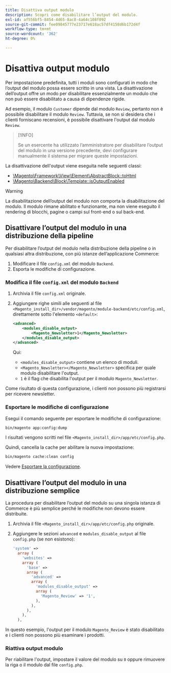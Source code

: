 ```yaml
---
title: Disattiva output modulo
description: Scopri come disabilitare l’output del modulo.
exl-id: af556bf5-8454-4d65-8ac8-4a64c108f092
source-git-commit: fee09845777e23717e618ac57df4158d6b172d4f
workflow-type: tm+mt
source-wordcount: '362'
ht-degree: 0%

---
```


# Disattiva output modulo

Per impostazione predefinita, tutti i moduli sono configurati in modo che l’output del modulo possa essere scritto in una vista. La disattivazione dell’output offre un modo per disabilitare essenzialmente un modulo che non può essere disabilitato a causa di dipendenze rigide.

Ad esempio, il modulo `Customer` dipende dal modulo `Review`, pertanto non è possibile disabilitare il modulo `Review`. Tuttavia, se non si desidera che i clienti forniscano recensioni, è possibile disattivare l&#39;output dal modulo `Review`.

>[!INFO]
>
>Se un esercente ha utilizzato l’amministratore per disabilitare l’output del modulo in una versione precedente, devi configurare manualmente il sistema per migrare queste impostazioni.

La disattivazione dell&#39;output viene eseguita nelle seguenti classi:

- [\Magento\Framework\View\Element\AbstractBlock::toHtml](https://github.com/magento/magento2/blob/36097739bbb0b8939ad9a2a0dadee64318153dca/lib/internal/Magento/Framework/View/Element/AbstractBlock.php#L651)
- [\Magento\Backend\Block\Template::isOutputEnabled](https://github.com/magento/magento2/blob/0c786907ffe03d0e2990612eec16ee58b00379c5/app/code/Magento/Backend/Block/Template.php#L96)

>[!WARNING]
>
>La disabilitazione dell’output del modulo non comporta la disabilitazione del modulo. Il modulo rimane abilitato e funzionante, ma non viene eseguito il rendering di blocchi, pagine o campi sul front-end o sul back-end.

## Disattivare l’output del modulo in una distribuzione della pipeline

Per disabilitare l’output del modulo nella distribuzione della pipeline o in qualsiasi altra distribuzione, con più istanze dell’applicazione Commerce:

1. Modificare il file `config.xml` del modulo `Backend`.
1. Esporta le modifiche di configurazione.

### Modifica il file `config.xml` del modulo `Backend`

1. Archivia il file `config.xml` originale.
1. Aggiungere righe simili alle seguenti al file `<Magento_install_dir>/vendor/magento/module-backend/etc/config.xml`, direttamente sotto l&#39;elemento `<default>`:

   ```xml
   <advanced>
       <modules_disable_output>
           <Magento_Newsletter>1</Magento_Newsletter>
       </modules_disable_output>
   </advanced>
   ```

   Qui:

   - `<modules_disable_output>` contiene un elenco di moduli.
   - `<Magento_Newsletter></Magento_Newsletter>` specifica per quale modulo disabilitare l&#39;output.
   - `1` è il flag che disabilita l&#39;output per il modulo `Magento_Newsletter`.

Come risultato di questa configurazione, i clienti non possono più registrarsi per ricevere newsletter.

### Esportare le modifiche di configurazione

Esegui il comando seguente per esportare le modifiche di configurazione:

```bash
bin/magento app:config:dump
```

I risultati vengono scritti nel file `<Magento_install_dir>/app/etc/config.php`.

Quindi, cancella la cache per abilitare la nuova impostazione:

```bash
bin/magento cache:clean config
```

Vedere [Esportare la configurazione](../cli/export-configuration.md).

## Disattivare l’output del modulo in una distribuzione semplice

La procedura per disabilitare l’output del modulo su una singola istanza di Commerce è più semplice perché le modifiche non devono essere distribuite.

1. Archivia il file `<Magento_install_dir>/app/etc/config.php` originale.
1. Aggiungere le sezioni `advanced` e `modules_disable_output` al file `config.php` (se non esistono):

   ```php
   'system' =>
     array (
       'websites' =>
       array (
         'base' =>
         array (
           'advanced' =>
           array (
             'modules_disable_output' =>
             array (
               'Magento_Review' => '1',
             ),
           ),
         ),
       ),
     ),
   ```

In questo esempio, l&#39;output per il modulo `Magento_Review` è stato disabilitato e i clienti non possono più esaminare i prodotti.

### Riattiva output modulo

Per riabilitare l&#39;output, impostare il valore del modulo su `0` oppure rimuovere la riga o il modulo dal file `config.php`.
